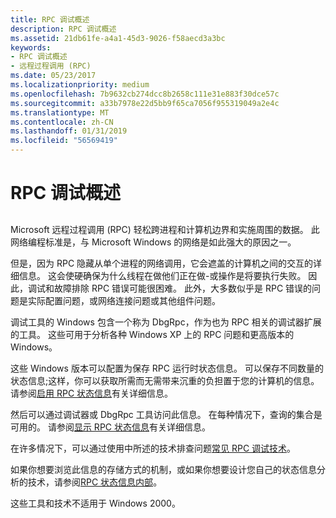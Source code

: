 ```yaml
---
title: RPC 调试概述
description: RPC 调试概述
ms.assetid: 21db61fe-a4a1-45d3-9026-f58aecd3a3bc
keywords:
- RPC 调试概述
- 远程过程调用 (RPC)
ms.date: 05/23/2017
ms.localizationpriority: medium
ms.openlocfilehash: 7b9632cb274dcc8b2658c111e31e883f30dce57c
ms.sourcegitcommit: a33b7978e22d5bb9f65ca7056f955319049a2e4c
ms.translationtype: MT
ms.contentlocale: zh-CN
ms.lasthandoff: 01/31/2019
ms.locfileid: "56569419"
---
```

# <a name="overview-of-rpc-debugging"></a>RPC 调试概述


## <span id="ddk_overview_of_rpc_debugging_dbg"></span><span id="DDK_OVERVIEW_OF_RPC_DEBUGGING_DBG"></span>


Microsoft 远程过程调用 (RPC) 轻松跨进程和计算机边界和实施周围的数据。 此网络编程标准是，与 Microsoft Windows 的网络是如此强大的原因之一。

但是，因为 RPC 隐藏从单个进程的网络调用，它会遮盖的计算机之间的交互的详细信息。 这会使硬确保为什么线程在做他们正在做-或操作是将要执行失败。 因此，调试和故障排除 RPC 错误可能很困难。 此外，大多数似乎是 RPC 错误的问题是实际配置问题，或网络连接问题或其他组件问题。

调试工具的 Windows 包含一个称为 DbgRpc，作为也为 RPC 相关的调试器扩展的工具。 这些可用于分析各种 Windows XP 上的 RPC 问题和更高版本的 Windows。

这些 Windows 版本可以配置为保存 RPC 运行时状态信息。 可以保存不同数量的状态信息;这样，你可以获取所需而无需带来沉重的负担置于您的计算机的信息。 请参阅[启用 RPC 状态信息](enabling-rpc-state-information.md)有关详细信息。

然后可以通过调试器或 DbgRpc 工具访问此信息。 在每种情况下，查询的集合是可用的。 请参阅[显示 RPC 状态信息](displaying-rpc-state-information.md)有关详细信息。

在许多情况下，可以通过使用中所述的技术排查问题[常见 RPC 调试技术](common-rpc-debugging-techniques.md)。

如果你想要浏览此信息的存储方式的机制，或如果你想要设计您自己的状态信息分析的技术，请参阅[RPC 状态信息内部](rpc-state-information-internals.md)。

这些工具和技术不适用于 Windows 2000。

 

 





